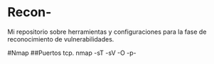 # Recon-
Mi repositorio sobre herramientas y configuraciones para la fase de reconocimiento de vulnerabilidades.


#Nmap
##Puertos tcp.
nmap -sT -sV -O -p- <ip>

